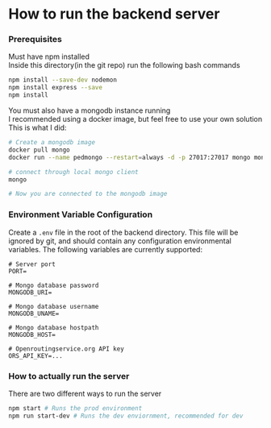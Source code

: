 # How to run the backend server
### Prerequisites
Must have npm installed  
Inside this directory(in the git repo) run the following bash commands  
```bash
npm install --save-dev nodemon
npm install express --save
npm install
```
You must also have a mongodb instance running  
I recommended using a docker image, but feel free to use your own solution  
This is what I did:
```bash
# Create a mongodb image
docker pull mongo
docker run --name pedmongo --restart=always -d -p 27017:27017 mongo mongod

# connect through local mongo client
mongo

# Now you are connected to the mongodb image
```

### Environment Variable Configuration
Create a `.env` file in the root of the backend directory.
This file will be ignored by git, and should contain any configuration environmental variables.
The following variables are currently supported:
```
# Server port
PORT=

# Mongo database password
MONGODB_URI=

# Mongo database username
MONGODB_UNAME=

# Mongo database hostpath
MONGODB_HOST=

# Openroutingservice.org API key
ORS_API_KEY=... 
```

### How to actually run the server
There are two different ways to run the server
```bash
npm start # Runs the prod environment
npm run start-dev # Runs the dev enviornment, recommended for dev
```
